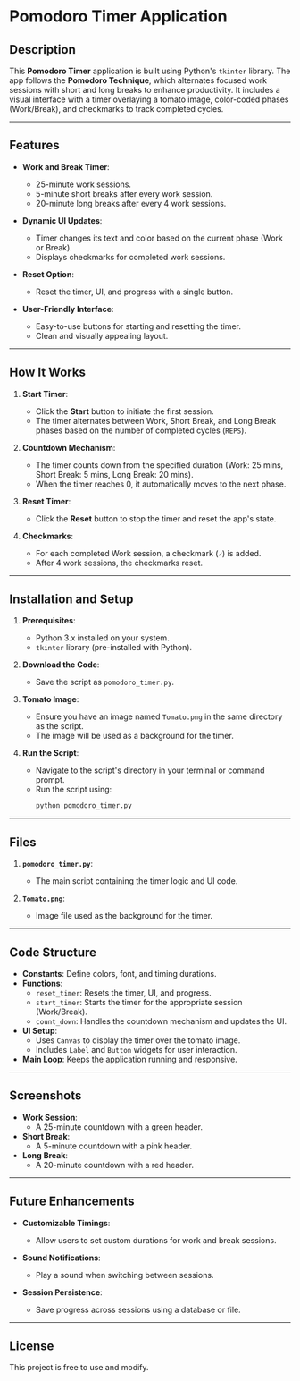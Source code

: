 
# Pomodoro Timer Application

## Description
This **Pomodoro Timer** application is built using Python's `tkinter` library. The app follows the **Pomodoro Technique**, which alternates focused work sessions with short and long breaks to enhance productivity. It includes a visual interface with a timer overlaying a tomato image, color-coded phases (Work/Break), and checkmarks to track completed cycles.

---

## Features
- **Work and Break Timer**:
  - 25-minute work sessions.
  - 5-minute short breaks after every work session.
  - 20-minute long breaks after every 4 work sessions.

- **Dynamic UI Updates**:
  - Timer changes its text and color based on the current phase (Work or Break).
  - Displays checkmarks for completed work sessions.

- **Reset Option**:
  - Reset the timer, UI, and progress with a single button.

- **User-Friendly Interface**:
  - Easy-to-use buttons for starting and resetting the timer.
  - Clean and visually appealing layout.

---

## How It Works
1. **Start Timer**:
   - Click the **Start** button to initiate the first session.
   - The timer alternates between Work, Short Break, and Long Break phases based on the number of completed cycles (`REPS`).

2. **Countdown Mechanism**:
   - The timer counts down from the specified duration (Work: 25 mins, Short Break: 5 mins, Long Break: 20 mins).
   - When the timer reaches 0, it automatically moves to the next phase.

3. **Reset Timer**:
   - Click the **Reset** button to stop the timer and reset the app's state.

4. **Checkmarks**:
   - For each completed Work session, a checkmark (`✓`) is added.
   - After 4 work sessions, the checkmarks reset.

---

## Installation and Setup
1. **Prerequisites**:
   - Python 3.x installed on your system.
   - `tkinter` library (pre-installed with Python).

2. **Download the Code**:
   - Save the script as `pomodoro_timer.py`.

3. **Tomato Image**:
   - Ensure you have an image named `Tomato.png` in the same directory as the script.
   - The image will be used as a background for the timer.

4. **Run the Script**:
   - Navigate to the script's directory in your terminal or command prompt.
   - Run the script using:
     ```bash
     python pomodoro_timer.py
     ```

---

## Files
1. **`pomodoro_timer.py`**:
   - The main script containing the timer logic and UI code.

2. **`Tomato.png`**:
   - Image file used as the background for the timer.

---

## Code Structure
- **Constants**: Define colors, font, and timing durations.
- **Functions**:
  - `reset_timer`: Resets the timer, UI, and progress.
  - `start_timer`: Starts the timer for the appropriate session (Work/Break).
  - `count_down`: Handles the countdown mechanism and updates the UI.
- **UI Setup**:
  - Uses `Canvas` to display the timer over the tomato image.
  - Includes `Label` and `Button` widgets for user interaction.
- **Main Loop**: Keeps the application running and responsive.

---

## Screenshots
- **Work Session**:
  - A 25-minute countdown with a green header.
- **Short Break**:
  - A 5-minute countdown with a pink header.
- **Long Break**:
  - A 20-minute countdown with a red header.

---

## Future Enhancements
- **Customizable Timings**:
  - Allow users to set custom durations for work and break sessions.

- **Sound Notifications**:
  - Play a sound when switching between sessions.

- **Session Persistence**:
  - Save progress across sessions using a database or file.

---

## License
This project is free to use and modify.
